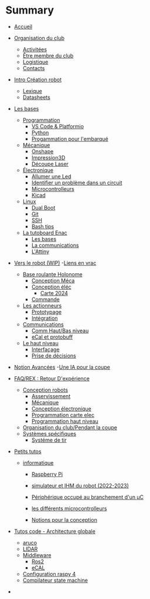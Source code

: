# Summary

- [Accueil](accueil.md)
- [Organisation du club](organisation/orga.md)
	- [Activitées](organisation/activites.md)
	- [Être membre du club](organisation/membre.md)
	- [Logistique](organisation/logistique.md)
	- [Contacts](organisation/contacts.md)	

- [Intro Création robot](introductions/introRobot.md)	
	- [Lexique](introductions/lexique.md)
	- [Datasheets](datasheets/datasheets.md)

- [Les bases](bases/index.md)
	- [Programmation](bases/info/index.md)
		- [VS Code & Platformio](bases/info/vscode.md)
		- [Python](bases/info/introPython.md)
		- [Progammation pour l'embarqué ](bases/info/introC.md)
	- [Mécanique](bases/meca/introMeca.md)
		- [Onshape](bases/meca/onshape.md)
		- [Impression3D](bases/meca/imprimante.md)
		- [Découpe Laser](bases/meca/laser.md)
	- [Électronique](bases/elec/index.md)
		- [Allumer une Led](bases/elec/led.md)
		- [Identifier un problème dans un circuit](bases/elec/sos_elec.md)
		- [Microcontrolleurs](bases/elec/microcontrolleur.md)
		- [Kicad](bases/elec/kicad.md)
	- [Linux](bases/linux/index.md)
		- [Dual Boot](bases/linux/dual_boot.md)
		- [Git](bases/linux/git.md)
		- [SSH](bases/linux/ssh.md)
		- [Bash tips](bases/linux/bash_usefull.md)
	- [La tutoboard Enac](bases/tutoboard/tutoboard.md)
		- [Les bases](bases/tutoboard/bases.md)
		- [La communications](bases/tutoboard/comm.md)
		- [L'Attiny](bases/tutoboard/attiny.md)

- [Vers le robot (WIP)](to_robot/to_robot.md)
	-[Liens en vrac](vrac.md)
	- [Base roulante Holonome](to_robot/base_roulante/holonome.md)
		- [Conception Méca]()
		- [Conception éléc](to_robot/base_roulante/carte_elec.md)
			- [Carte 2024](to_robot/base_roulante/carte2024.md)
		- [Commande]()
	- [Les actionneurs]()
		- [Prototypage]()
		- [Intégration]()
	- [Communications]()
		- [Comm Haut/Bas niveau]()
		- [eCal et protobuff]()
		<!-- - [ROS2](to_robot/ROS2/ros2.md) -->
	- [Le haut niveau]()
		- [Interfaçage](to_robot/haut_niveau/interface.md)
		- [Prise de décisions](to_robot/haut_niveau/decision.md)
- [Notion Avancées](notions_avancee/index.md)
	-[Une IA pour la coupe](notions_avancee/IA.md)
- [FAQ/REX : Retour D'expérience](rex/asserv.md)
	- [Conception robots]()
		- [Asservissement](rex/asserv.md)
		- [Mécanique](rex/concept_meca.md)
		- [Conception électronique](rex/concept_elec.md)
		- [Programmation carte elec](rex/code_elec.md)
		- [Programmation haut niveau](rex/code_python.md)
	- [Organisation du club/Pendant la coupe](rex/coupe.md)
	- [Systèmes spécifiques]()
		- [Systéme de tir](rex/shoot.md)
- [Petits tutos](petits_tutos/index.md)
	- [informatique](petits_tutos/informatique.md)
		- [Raspberry Pi](petits_tutos/raspberry_pi.md)
		- [simulateur et IHM du robot (2022-2023)](petits_tutos/simulator.md)
		- [Périphérique occupé au branchement d'un µC](petits_tutos/peripherique_occupe.md)

		- [les différents microcontrolleurs](petits_tutos/microcontrollers.md)
		- [Notions pour la conception](elec/notions.md)
- [Tutos code - Architecture globale](code/index.md)
	- [aruco]()
	- [LIDAR]()
	- [Middleware]()
		- [Ros2]()
		- [eCAL]()
	- [Configuration raspy 4]()
	- [Compilateur state machine](code/state_machine.md)
- [](undefined.md)




